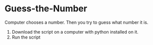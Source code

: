 # Guess-the-Number
Computer chooses a number. Then you try to guess what number it is.

1. Download the script on a computer with python installed on it.  
2. Run the script
